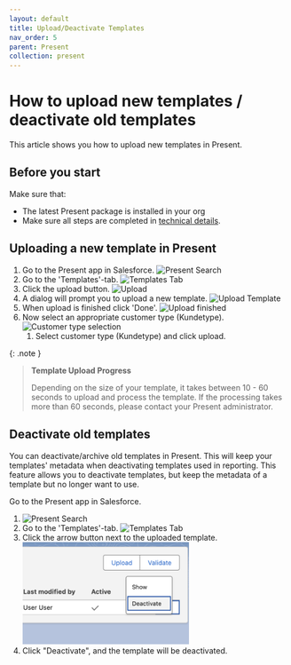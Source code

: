 ```yaml
---
layout: default
title: Upload/Deactivate Templates
nav_order: 5
parent: Present
collection: present
---
```


# How to upload new templates / deactivate old templates 

This article shows you how to upload new templates in Present.

## Before you start

Make sure that:
- The latest Present package is installed in your org
- Make sure all steps are completed in [technical details](Present-Technical-details.md).

## Uploading a new template in Present

1. Go to the Present app in Salesforce.
   ![Present Search](/assets/images/present/present-search.png)
2. Go to the 'Templates'-tab.
   ![Templates Tab](/assets/images/present/templates-tab.png)
3. Click the upload button.
   ![Upload](/assets/images/present/upload-button.png)
4. A dialog will prompt you to upload a new template.
   ![Upload Template](/assets/images/present/upload-template.png)
5. When upload is finished click 'Done'.
   ![Upload finished](/assets/images/present/upload-finished.png)
6. Now select an appropriate customer type (Kundetype).
   ![Customer type selection](/assets/images/present/customer-type-selection.png)
   1. Select customer type (Kundetype) and click upload.

{: .note }
> **Template Upload Progress**
>
> Depending on the size of your template, it takes between 10 - 60 seconds to upload and process the template.
> If the processing takes more than 60 seconds, please contact your Present administrator.

## Deactivate old templates

You can deactivate/archive old templates in Present. This will keep your templates' metadata when deactivating templates used in reporting. This feature allows you to deactivate templates, but keep the metadata of a template but no longer want to use.

Go to the Present app in Salesforce.
1. ![Present Search](/assets/images/present/present-search.png)
2. Go to the 'Templates'-tab.
   ![Templates Tab](/assets/images/present/templates-tab.png)
3. Click the arrow button next to the uploaded template.
   <img alt="Deactivate template" src="/assets/images/present/deactivate.png" width="300"/>
4. Click "Deactivate", and the template will be deactivated.
